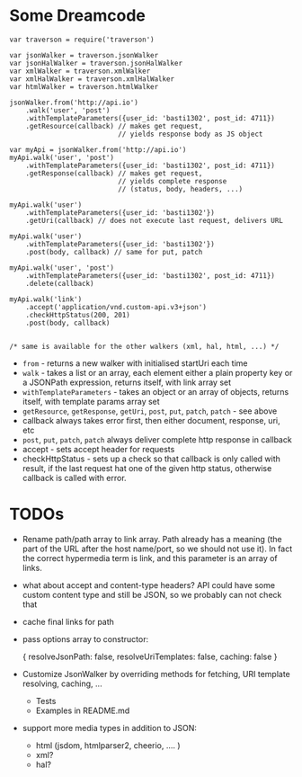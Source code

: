 Some Dreamcode
==============

    var traverson = require('traverson')

    var jsonWalker = traverson.jsonWalker
    var jsonHalWalker = traverson.jsonHalWalker
    var xmlWalker = traverson.xmlWalker
    var xmlHalWalker = traverson.xmlHalWalker
    var htmlWalker = traverson.htmlWalker

    jsonWalker.from('http://api.io')
        .walk('user', 'post')
        .withTemplateParameters({user_id: 'basti1302', post_id: 4711})
        .getResource(callback) // makes get request,
                               // yields response body as JS object

    var myApi = jsonWalker.from('http://api.io')
    myApi.walk('user', 'post')
        .withTemplateParameters({user_id: 'basti1302', post_id: 4711})
        .getResponse(callback) // makes get request,
                               // yields complete response
                               // (status, body, headers, ...)

    myApi.walk('user')
        .withTemplateParameters({user_id: 'basti1302'})
        .getUri(callback) // does not execute last request, delivers URL

    myApi.walk('user')
        .withTemplateParameters({user_id: 'basti1302'})
        .post(body, callback) // same for put, patch

    myApi.walk('user', 'post')
        .withTemplateParameters({user_id: 'basti1302', post_id: 4711})
        .delete(callback)

    myApi.walk('link')
        .accept('application/vnd.custom-api.v3+json')
        .checkHttpStatus(200, 201)
        .post(body, callback)


    /* same is available for the other walkers (xml, hal, html, ...) */

* `from` - returns a new walker with initialised startUri each time
* `walk` - takes a list or an array, each element either a plain property key or a JSONPath expression, returns itself, with link array set
* `withTemplateParameters` - takes an object or an array of objects, returns itself, with template params array set
* `getResource`, `getResponse`, `getUri`, `post`, `put`, `patch`, `patch` - see above
* callback always takes error first, then either document, response, uri, etc
* `post`, `put`, `patch`, `patch` always deliver complete http response in callback
* accept - sets accept header for requests
* checkHttpStatus - sets up a check so that callback is only called with result, if the last request hat one of the given http status, otherwise callback is called with error.


TODOs
=====

* Rename path/path array to link array. Path already has a meaning (the part of
  the URL after the host name/port, so we should not use it). In fact the
  correct hypermedia term is link, and this parameter is an array of links.
* what about accept and content-type headers? API could have some custom
  content type and still be JSON, so we probably can not check that
* cache final links for path
* pass options array to constructor:

    {
      resolveJsonPath: false,
      resolveUriTemplates: false,
      caching: false
    }

* Customize JsonWalker by overriding methods for fetching, URI template
  resolving, caching, ...
    * Tests
    * Examples in README.md
* support more media types in addition to JSON:
    * html (jsdom, htmlparser2, cheerio, .... )
    * xml?
    * hal?
